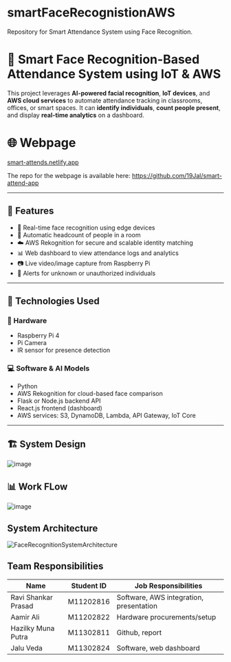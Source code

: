 # smartFaceRecognistionAWS
Repository for Smart Attendance System using Face Recognition.

# 🧠 Smart Face Recognition-Based Attendance System using IoT & AWS

This project leverages **AI-powered facial recognition**, **IoT devices**, and **AWS cloud services** to automate attendance tracking in classrooms, offices, or smart spaces. It can **identify individuals**, **count people present**, and display **real-time analytics** on a dashboard.

# 🌐 Webpage
[smart-attends.netlify.app](https://smart-attends.netlify.app/)

The repo for the webpage is available here: https://github.com/19Jal/smart-attend-app

---

## 🚀 Features

- 🎯 Real-time face recognition using edge devices
- 👥 Automatic headcount of people in a room
- ☁️ AWS Rekognition for secure and scalable identity matching
- 📊 Web dashboard to view attendance logs and analytics
- 📷 Live video/image capture from Raspberry Pi
- 🔔 Alerts for unknown or unauthorized individuals

---

## 🧰 Technologies Used

### 📡 Hardware
- Raspberry Pi 4
- Pi Camera
- IR sensor for presence detection

### 💻 Software & AI Models
- Python 
- AWS Rekognition for cloud-based face comparison
- Flask or Node.js backend API
- React.js frontend (dashboard)
- AWS services: S3, DynamoDB, Lambda, API Gateway, IoT Core

---

## 🏗️ System Design

![image](https://github.com/user-attachments/assets/42f10331-0e75-496b-962d-98b739b3aab6)

## 📊 Work FLow

![image](https://github.com/user-attachments/assets/a74210c4-3836-4a03-9c78-e2ae8cfedc5a)

## System Architecture
![FaceRecognitionSystemArchitecture](https://github.com/user-attachments/assets/3616f61b-c88a-4ca0-9694-e39bba51b30c)


## Team Responsibilities
|         Name         | Student  ID |           Job Responsibilities           |
| -------------------- | ----------- | ---------------------------------------- |
| Ravi Shankar Prasad  |  M11202816  |  Software, AWS integration, presentation |
|      Aamir Ali       |  M11202822  |       Hardware procurements/setup        |
|  Hazilky Muna Putra  |  M11302811  |             Github, report               |
|      Jalu Veda       |  M11302824  |        Software, web dashboard           |

